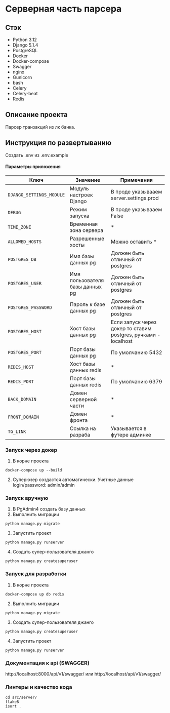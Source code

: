 # Серверная часть парсера

## Стэк

- Python 3.12
- Django 5.1.4
- PostgreSQL
- Docker
- Docker-compose
- Swagger
- nginx
- Gunicorn
- bash
- Celery
- Celery-beat
- Redis

## Описание проекта

Парсер транзакций из лк банка.

## Инструкция по развертыванию

Создать .env из .env.example

#### Параметры приложения

| Ключ                     | Значение                        | Примечания                                                      |
|--------------------------|---------------------------------|-----------------------------------------------------------------|
| `DJANGO_SETTINGS_MODULE` | Модуль настроек Django          | В проде указывааем server.settings.prod                         |
| `DEBUG`                  | Режим запуска                   | В проде указывааем False                                        |
| `TIME_ZONE`              | Временная зона сервера          | *                                                               |
| `ALLOWED_HOSTS`          | Разрешенные хосты               | Можно оставить *                                                |
| `POSTGRES_DB`            | Имя базы данных pg              | Должен быть отличный от postgres                                |
| `POSTGRES_USER`          | Имя пользователя базы данных pg | Должен быть отличный от postgres                                |
| `POSTGRES_PASSWORD`      | Пароль к базе данных pg         | Должен быть отличный от postgres                                |
| `POSTGRES_HOST`          | Хост базы данных pg             | Если запуск через докер то ставим postgres, ручками - localhost |
| `POSTGRES_PORT`          | Порт базы данных pg             | По умолчанию 5432                                               |
| `REDIS_HOST`             | Хост базы данных redis          | *                                                               |
| `REDIS_PORT`             | Порт базы данных redis          | По умолчанию 6379                                               |
| `BACK_DOMAIN`            | Домен серверной части           | *                                                               |
| `FRONT_DOMAIN`           | Домен фронта                    | *                                                               |
| `TG_LINK`                | Ссылка на разраба               | Указывается в футере админке                                    |

### Запуск через докер

1. В корне проекта

```shell
docker-compose up --build
```

2. Суперюзер создастся автоматически. Учетные данные login/password: admin/admin

### Запуск вручную

1. В PgAdmin4 создать базу данных
2. Выполнить миграции

```shell
python manage.py migrate
```

3. Запустить проект

```shell
python manage.py runserver
```

4. Создать супер-пользователя джанго

```shell
python manage.py createsuperuser
```

### Запуск для разработки

1. В корне проекта

```shell
docker-compose up db redis
```

2. Выполнить миграции

```shell
python manage.py migrate
```

3. Создать супер-пользователя джанго

```shell
python manage.py createsuperuser
```

4. Запустить проект

```shell
python manage.py runserver
```

### Документация к api (SWAGGER)

http://localhost:8000/api/v1/swagger/ или http://localhost/api/v1/swagger/

### Линтеры и качество кода

```shell
cd src/server/
flake8
isort .
```
